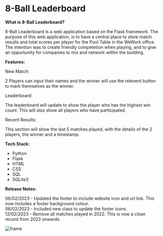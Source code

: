 # 8-Ball Leaderboard

**What is 8-Ball Leaderboard?**

8-Ball Leaderboard is a web application based on the Flask framework. The purpose of this web application, is to have a central place to store match results and total scores per player for the Pool Table in the WeWork office. The intention was to create friendly competetion when playing, and to give an oppurtunity for companies to mix and network within the building.

**Features:**

New Match:

2 Players can input their names and the winner will use the relevent button to mark themselves as the winner.

Leaderboard:

The leaderboard will update to show the player who has the highest win count. This will also show all players who have participated.

Recent Results:

This section will show the last 5 matches played, with the details of the 2 players, the winner and a timestamp.

**Tech Stack:**

- Python
- Flask
- HTML
- CSS
- SQL
- SQLite3

**Release Notes:**

06/02/2023	- Updated the footer to include website icon and url link. This now includes a footer background colour.<br/>
06/02/2023	- Included new class to update the footer icons.<br/>
12/02/2023	- Remove all matches played in 2022. This is now a clean record from 2023 onwards.<br/>


![frame](https://user-images.githubusercontent.com/82043281/218994029-57fa0993-1dde-4dcb-a8a6-4b68a1eebb67.png)

